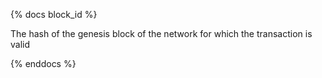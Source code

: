 {% docs block_id %}

The hash of the genesis block of the network for which the transaction is valid

{% enddocs %}